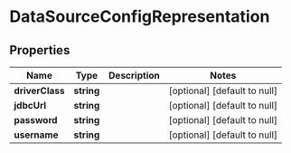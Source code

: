 # DataSourceConfigRepresentation

## Properties
Name | Type | Description | Notes
------------ | ------------- | ------------- | -------------
**driverClass** | **string** |  | [optional] [default to null]
**jdbcUrl** | **string** |  | [optional] [default to null]
**password** | **string** |  | [optional] [default to null]
**username** | **string** |  | [optional] [default to null]


